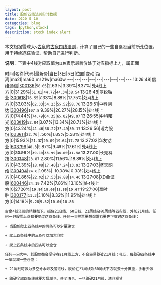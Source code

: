 ```yaml
---
layout: post
title: 股价四线法则实时数据
date: 2020-5-10
categories: blog
tags: [python,stock]
description: stock index alert
---
```



本文根据雪球大v[古泉](https://xueqiu.com/u/7148646888)的[古泉四线法则](https://xueqiu.com/7148646888/130498192)，计算了自己的一些自选股当前所处位置，用于持续追踪验证，帮助自己进行判断。

**说明**：下表中4线对应取值为`红色`表示最新价处于对应指标上方，属正面

时间|名称|代码|最新价|当日|3日|5日|位置|变动|距离|ma21|ma60|ma21w|ma60w
---|---|---|---|---|---|---|---|---
13:26:48|信维通信|[300136](https://xueqiu.com/S/SZ300136)|`58.05`|2.63%|3.39%|8.37%|处`4`线上方|0|31.29%|`51.01`|`44.72`|`44.34`|`38.54`
13:26:48|寒锐钴业|[300618](https://xueqiu.com/S/SZ300618)|`76.55`|7.33%|8.88%|17.75%|处`4`线上方|0|33.03%|`62.33`|`54.23`|`55.52`|`58.76`
13:26:51|中科创达|[300496](https://xueqiu.com/S/SZ300496)|`107.8`|9.39%|20.27%|28.15%|处`4`线上方|0|74.44%|`74.49`|`64.35`|`65.02`|`49.07`
13:26:55|中科曙光|[603019](https://xueqiu.com/S/SH603019)|`52.04`|3.07%|13.34%|20.73%|处`4`线上方|0|43.24%|`41.46`|`38.22`|`37.49`|`30.17`
13:26:56|诺力股份|[603611](https://xueqiu.com/S/SH603611)|`22.76`|1.56%|1.89%|5.58%|处`4`线上方|0|15.93%|`21.37`|`20.09`|`19.64`|`17.78`
13:27:02|华友钴业|[603799](https://xueqiu.com/S/SH603799)|`48.3`|9.87%|9.49%|17.61%|处`4`线上方|0|35.99%|`39.30`|`35.99`|`36.00`|`31.58`
13:27:00|长亮科技|[300348](https://xueqiu.com/S/SZ300348)|`23.87`|2.80%|11.56%|18.89%|处`4`线上方|0|43.39%|`18.88`|`17.40`|`17.24`|`13.93`
13:27:03|盛天网络|[300494](https://xueqiu.com/S/SZ300494)|`24.6`|1.95%|-10.98%|0.33%|处`4`线上方|0|40.86%|`22.92`|`17.53`|`16.88`|`14.46`
13:27:08|XD金证股|[600446](https://xueqiu.com/S/SH600446)|`24.19`|7.42%|7.86%|13.10%|处`4`线上方|0|27.26%|`19.84`|`18.05`|`18.55`|`19.67`
13:27:06|赢时胜|[300377](https://xueqiu.com/S/SZ300377)|`11.3`|3.10%|8.32%|11.95%|处`4`线上方|0|14.18%|`9.28`|`9.52`|`10.06`|`10.86`

```
古泉4线法则的精髓如下。抓住21日线、60日线、21周线及60周线等四条线，外加21月线，任何一只股票上涨都要穿过这四条线，任何一只股票要想爆雷也要先下穿过这四条线：

+ 当股价爬上四条线中的两条可以少量建仓

+ 爬上四条线中的三条可以加大仓位

+ 爬上四条线中的四条可以全仓

任何一只大牛，其股价都会坚守在21月线上方，不会轻易跌破21月线；相反，每跌破四条线中一条就减一些仓位：

+ 21周线可做为多空分水岭及警戒线，股价在21周线及60周线下方就要十分慎重，多看少做

+ 跌破全部四条线就要大幅减仓，甚至清仓，一旦跌破21月线，清仓观望
```